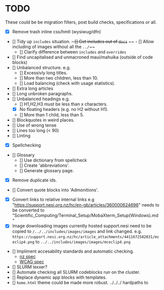 # TODO

These could be be migration filters, post build checks, specifications or all.

- [X] Remove trash inline css/hmtl (wysiwug/dfn)
- [] Tidy up `includes` situation.
~~- [] Get includes out of `docs`~~
~~  - [] Allow including of images without all the `../`~~
  - [] Clarify difference between `includes` and `overrides`
- [] Find uncapitalised and unmacroned maui/mahuika (outside of code blocks)
- [] Unbalanced structure. e.g.
  - [] Excessivly long titles.
  - [] More than two children, less than 10.
  - [] Load balancing (check with usage statistics).
- [] Extra long articles
- [] Long unbroken paragraphs.
- [] Unbalanced headings e.g.
  - [] H1,H2,H3 must be less than x characters.
  - [X] No floating headers (e.g. no H2 without H1).
  - [] More than 1 child, less than 5.
- [] Blockquotes in weird places.
- [] Use of wrong tense
- [] Lines too long (< 90)
- [] Linting
- [x] Spellchecking
- [] Glossary
  - [] Use dictionary from spellcheck
  - [] Create 'abbreviations'.
  - [] Generate glossary page.
- [X] Remove duplicate ids.
- [] Convert quote blocks into 'Admonitions'.
- [X] Convert links to relative internal links
e.g "https://support.nesi.org.nz/hc/en-gb/articles/360000624696" needs to be converted to
"Scientific_Computing/Terminal_Setup/MobaXterm_Setup(Windows).md"
- [X] Image downloading
images currently hosted support.nesi need to be copied to `/../../includes/images/images` and link changed. e.g. `https://support.nesi.org.nz/hc/article_attachments/4411672582031/mceclip4.png` to `../../includes/images/images/mceclip4.png`

- [] Impliment accesability standards and automatic checking.
  - [nz spec](https://www.digital.govt.nz/standards-and-guidance/nz-government-web-standards/web-accessibility-standard-1-1/)
  - [WCAG spec](https://www.w3.org/TR/WCAG21/)
- [] SLURM lexxer?
- [] Automate checking all SLURM codeblocks run on the cluster.
- [] Replace dynamic app blocks with templates.
- [] `home.html` theme could be made more robust. ../../../ hardpaths to 

